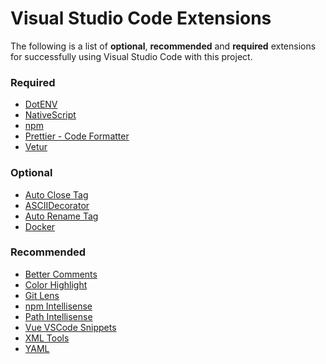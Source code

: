 # Visual Studio Code Extensions

The following is a list of **optional**, **recommended** and **required** extensions for
successfully using Visual Studio Code with this project.

### Required

- [DotENV](https://marketplace.visualstudio.com/items?itemName=mikestead.dotenv)
- [NativeScript](https://marketplace.visualstudio.com/items?itemName=NativeScript.nativescript)
- [npm](https://marketplace.visualstudio.com/items?itemName=eg2.vscode-npm-script)
- [Prettier - Code Formatter](https://marketplace.visualstudio.com/items?itemName=esbenp.prettier-vscode)
- [Vetur](https://marketplace.visualstudio.com/items?itemName=octref.vetur)

### Optional

- [Auto Close Tag](https://marketplace.visualstudio.com/items?itemName=formulahendry.auto-close-tag)
- [ASCIIDecorator](https://marketplace.visualstudio.com/items?itemName=esbenp.prettier-vscode)
- [Auto Rename Tag](https://marketplace.visualstudio.com/items?itemName=formulahendry.auto-complete-tag)
- [Docker](https://marketplace.visualstudio.com/items?itemName=ms-azuretools.vscode-docker)

### Recommended

- [Better Comments](https://marketplace.visualstudio.com/items?itemName=aaron-bond.better-comments)
- [Color Highlight](https://marketplace.visualstudio.com/items?itemName=naumovs.color-highlight)
- [Git Lens](https://marketplace.visualstudio.com/items?itemName=eamodio.gitlens)
- [npm Intellisense](https://marketplace.visualstudio.com/items?itemName=christian-kohler.npm-intellisense)
- [Path Intellisense](https://marketplace.visualstudio.com/items?itemName=christian-kohler.path-intellisense)
- [Vue VSCode Snippets](https://marketplace.visualstudio.com/items?itemName=sdras.vue-vscode-snippets)
- [XML Tools](https://marketplace.visualstudio.com/items?itemName=DotJoshJohnson.xml)
- [YAML](https://marketplace.visualstudio.com/items?itemName=redhat.vscode-yaml)
